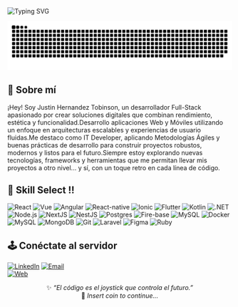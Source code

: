   <img src="https://readme-typing-svg.herokuapp.com?font=Press+Start+2P&size=22&duration=3500&pause=1000&color=00FFF0&center=true&vCenter=true&width=1000&lines=👾+Justin+Hernandez+Tobinson;Full-Stack+Developer;Mobile+Developer;✨+Building+digital+experiences+at+max+score!!" alt="Typing SVG" />

<div align="center">

![Retro Divider](https://github.com/Platane/snk/raw/output/github-contribution-grid-snake.svg)

</div>




## 🧠 Sobre mí  

¡Hey! Soy Justin Hernandez Tobinson, un desarrollador Full-Stack apasionado por crear soluciones digitales que combinan rendimiento, estética y funcionalidad.Desarrollo aplicaciones Web y Móviles utilizando un enfoque en arquitecturas escalables y experiencias de usuario fluidas.Me destaco como IT Developer, aplicando Metodologías Ágiles y buenas prácticas de desarrollo para construir proyectos robustos, modernos y listos para el futuro.Siempre estoy explorando nuevas tecnologías, frameworks y herramientas que me permitan llevar mis proyectos a otro nivel... y sí, con un toque retro en cada línea de código. 



## 🎯 Skill Select !!

![React](https://img.shields.io/badge/React-61DAFB?style=for-the-badge&logo=react&logoColor=black)
![Vue](https://img.shields.io/badge/Vue.js-42b883?style=for-the-badge&logo=vue.js&logoColor=white)
![Angular](https://img.shields.io/badge/Angular-DD0031?style=for-the-badge&logo=angular&logoColor=white)
![React-native](https://img.shields.io/badge/React_Native-FF3030?style=for-the-badge&logo=react&logoColor=black")
![Ionic](https://img.shields.io/badge/Ionic-3880FF?style=for-the-badge&logo=ionic&logoColor=white)
![Flutter](https://img.shields.io/badge/Flutter-02569B?style=for-the-badge&logo=flutter&logoColor=white)
![Kotlin](https://img.shields.io/badge/Kotlin-9933FF?style=for-the-badge&logo=kotlin&logoColor=black)
![.NET](https://img.shields.io/badge/.NET-512BD4?style=for-the-badge&logo=dotnet&logoColor=white)
![Node.js](https://img.shields.io/badge/Node.js-43853D?style=for-the-badge&logo=node.js&logoColor=white)
![NextJS](https://img.shields.io/badge/Next.js-7FFF00?style=for-the-badge&logo=next.js&logoColor=black")
![NestJS](https://img.shields.io/badge/NestJS-E0234E?style=for-the-badge&logo=nestjs&logoColor=white)
![Postgres](https://img.shields.io/badge/PostgreSQL-00FFFF?style=for-the-badge&logo=postgresql&logoColor=black")
![Fire-base](https://img.shields.io/badge/Firebase-FFA500?style=for-the-badge&logo=firebase&logoColor=black")
![MySQL](https://img.shields.io/badge/MySQL-005C84?style=for-the-badge&logo=mysql&logoColor=white)
![Docker](https://img.shields.io/badge/Docker-007FFF?style=for-the-badge&logo=docker&logoColor=black")
![MySQL](https://img.shields.io/badge/MySQL-005C84?style=for-the-badge&logo=mysql&logoColor=white)
![MongoDB](https://img.shields.io/badge/MongoDB-4EA94B?style=for-the-badge&logo=mongodb&logoColor=white)
![Git](https://img.shields.io/badge/Git-F05032?style=for-the-badge&logo=git&logoColor=white)
![Laravel](https://img.shields.io/badge/Laravel-FF0080?style=for-the-badge&logo=laravel&logoColor=white)
![Figma](https://img.shields.io/badge/Figma-F24E1E?style=for-the-badge&logo=figma&logoColor=white)
![Ruby](https://img.shields.io/badge/Ruby-CC342D?style=for-the-badge&logo=ruby&logoColor=white)



## 🕹️ Conéctate al servidor

[![LinkedIn](https://img.shields.io/badge/LinkedIn-0A66C2?style=for-the-badge&logo=linkedin&logoColor=white)](https://www.linkedin.com/in/justin-hernandez-it-develop/)
[![Email](https://img.shields.io/badge/EMAIL-D14836?style=for-the-badge&logo=gmail&logoColor=white&labelWidth=100)](mailto:estevenzx@gmail.com)  
[![Web](https://img.shields.io/badge/NETLIFY-FFD700?style=for-the-badge&logo=netlify&logoColor=000000&labelWidth=100)](https://devarcadefolio.netlify.app/)





<div align="center">

✨ *“El código es el joystick que controla el futuro.”*  
🧩 *Insert coin to continue...*

</div>
